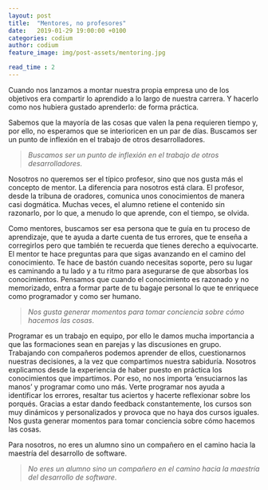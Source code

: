 ```yaml
---
layout: post
title:  "Mentores, no profesores"
date:   2019-01-29 19:00:00 +0100
categories: codium
author: codium
feature_image: img/post-assets/mentoring.jpg

read_time : 2
---
```


Cuando nos lanzamos a montar nuestra propia empresa uno de los objetivos era compartir lo aprendido a lo largo de nuestra carrera. Y hacerlo como nos hubiera gustado aprenderlo: de forma práctica. 

Sabemos que la mayoría de las cosas que valen la pena requieren tiempo y, por ello, no esperamos que se interioricen en un par de días. Buscamos ser un punto de inflexión en el trabajo de otros desarrolladores.

>_Buscamos ser un punto de inflexión en el trabajo de otros desarrolladores._

Nosotros no queremos ser el típico profesor, sino que nos gusta más el concepto de mentor. La diferencia para nosotros está clara. El profesor, desde la tribuna de oradores, comunica unos conocimientos de manera casi dogmática. Muchas veces, el alumno retiene el contenido sin razonarlo, por lo que, a menudo lo que aprende, con el tiempo, se olvida.

Como mentores, buscamos ser esa persona que te guía en tu proceso de aprendizaje, que te ayuda a darte cuenta de tus errores, que te enseña a corregirlos pero que también te recuerda que tienes derecho a equivocarte. El mentor te hace preguntas para que sigas avanzando en el camino del conocimiento. Te hace de bastón cuando necesitas soporte, pero su lugar es caminando a tu lado y a tu ritmo para asegurarse de que absorbas los conocimientos. Pensamos que cuando el conocimiento es razonado y no memorizado, entra a formar parte de tu bagaje personal lo que te enriquece como programador y como ser humano.

>_Nos gusta generar momentos para tomar conciencia sobre cómo hacemos las cosas_.


Programar es un trabajo en equipo, por ello le damos mucha importancia a que las formaciones sean en parejas y las discusiones en grupo. Trabajando con compañeros podemos aprender de ellos, cuestionarnos nuestras decisiones, a la vez que compartimos nuestra sabiduría.
Nosotros explicamos desde la experiencia de haber puesto en práctica los conocimientos que impartimos. Por eso, no nos importa ‘ensuciarnos las manos’ y programar como uno más.
Verte programar nos ayuda a identificar los errores, resaltar tus aciertos y hacerte reflexionar sobre los porqués. Gracias a estar dando feedback constantemente, los cursos son muy dinámicos y personalizados y provoca que no haya dos cursos iguales. Nos gusta generar momentos para tomar conciencia sobre cómo hacemos las cosas.

Para nosotros, no eres un alumno sino un compañero en el camino hacia la maestría del desarrollo de software.

>_No eres un alumno sino un compañero en el camino hacia la maestría del desarrollo de software_.
